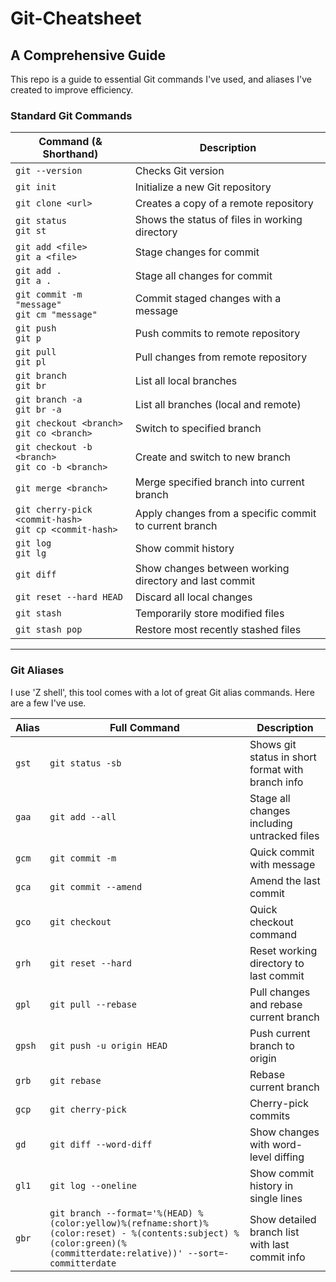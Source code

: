# Git-Cheatsheet

## A Comprehensive Guide

This repo is a guide to essential Git commands I've used, and aliases I've created to improve efficiency.

### Standard Git Commands

| Command (& Shorthand)                                       | Description                                            |
| ----------------------------------------------------------- | ------------------------------------------------------ |
| `git --version`                                             | Checks Git version                                     |
| `git init`                                                  | Initialize a new Git repository                        |
| `git clone <url>`                                           | Creates a copy of a remote repository                  |
| `git status` <br> `git st`                                  | Shows the status of files in working directory         |
| `git add <file>` <br> `git a <file>`                        | Stage changes for commit                               |
| `git add .` <br> `git a .`                                  | Stage all changes for commit                           |
| `git commit -m "message"` <br> `git cm "message"`           | Commit staged changes with a message                   |
| `git push` <br> `git p`                                     | Push commits to remote repository                      |
| `git pull` <br> `git pl`                                    | Pull changes from remote repository                    |
| `git branch` <br> `git br`                                  | List all local branches                                |
| `git branch -a` <br> `git br -a`                            | List all branches (local and remote)                   |
| `git checkout <branch>` <br> `git co <branch>`              | Switch to specified branch                             |
| `git checkout -b <branch>` <br> `git co -b <branch>`        | Create and switch to new branch                        |
| `git merge <branch>`                                        | Merge specified branch into current branch             |
| `git cherry-pick <commit-hash>` <br> `git cp <commit-hash>` | Apply changes from a specific commit to current branch |
| `git log` <br> `git lg`                                     | Show commit history                                    |
| `git diff`                                                  | Show changes between working directory and last commit |
| `git reset --hard HEAD`                                     | Discard all local changes                              |
| `git stash`                                                 | Temporarily store modified files                       |
| `git stash pop`                                             | Restore most recently stashed files                    |

---

### Git Aliases

I use 'Z shell', this tool comes with a lot of great Git alias commands. Here are a few I've use.

| Alias  | Full Command                                                                                                                                                        | Description                                       |
| ------ | ------------------------------------------------------------------------------------------------------------------------------------------------------------------- | ------------------------------------------------- |
| `gst`  | `git status -sb`                                                                                                                                                    | Shows git status in short format with branch info |
| `gaa`  | `git add --all`                                                                                                                                                     | Stage all changes including untracked files       |
| `gcm`  | `git commit -m`                                                                                                                                                     | Quick commit with message                         |
| `gca`  | `git commit --amend`                                                                                                                                                | Amend the last commit                             |
| `gco`  | `git checkout`                                                                                                                                                      | Quick checkout command                            |
| `grh`  | `git reset --hard`                                                                                                                                                  | Reset working directory to last commit            |
| `gpl`  | `git pull --rebase`                                                                                                                                                 | Pull changes and rebase current branch            |
| `gpsh` | `git push -u origin HEAD`                                                                                                                                           | Push current branch to origin                     |
| `grb`  | `git rebase`                                                                                                                                                        | Rebase current branch                             |
| `gcp`  | `git cherry-pick`                                                                                                                                                   | Cherry-pick commits                               |
| `gd`   | `git diff --word-diff`                                                                                                                                              | Show changes with word-level diffing              |
| `gl1`  | `git log --oneline`                                                                                                                                                 | Show commit history in single lines               |
| `gbr`  | `git branch --format='%(HEAD) %(color:yellow)%(refname:short)%(color:reset) - %(contents:subject) %(color:green)(%(committerdate:relative))' --sort=-committerdate` | Show detailed branch list with last commit info   |
